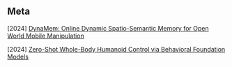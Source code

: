 ## Meta

[2024] [DynaMem: Online Dynamic Spatio-Semantic Memory for Open World Mobile Manipulation](https://arxiv.org/abs/2411.04999)

[2024] [Zero-Shot Whole-Body Humanoid Control via Behavioral Foundation Models](https://ai.meta.com/research/publications/zero-shot-whole-body-humanoid-control-via-behavioral-foundation-models/)